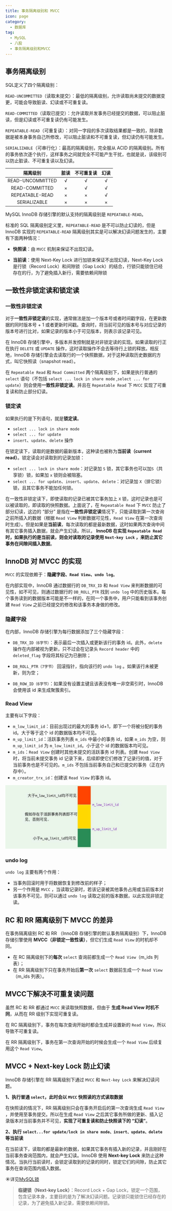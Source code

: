 ```yaml
---
title: 事务隔离级别和 MVCC
icon: page
category:
  - 数据库
tag:
  - MySQL
  - 八股
  - 事务隔离级别和MVCC
---
```


## 事务隔离级别

SQL定义了四个隔离级别：

`READ-UNCOMMITTED`（读取未提交）：最低的隔离级别，允许读取尚未提交的数据变更，可能会导致脏读、幻读或不可重复读。

`READ-COMMITTED`（读取已提交）：允许读取并发事务已经提交的数据，可以阻止脏读，但是幻读或不可重复读仍有可能发生。

`REPEATABLE-READ`（可重复读）：对同一字段的多次读取结果都是一致的，除非数据是被本身事务自己所修改，可以阻止脏读和不可重复读，但幻读仍有可能发生。

`SERIALIZABLE`（可串行化）：最高的隔离级别，完全服从 ACID 的隔离级别。所有的事务依次逐个执行，这样事务之间就完全不可能产生干扰，也就是说，该级别可以防止脏读、不可重复读以及幻读。

<!-- more -->

|     隔离级别     | 脏读 | 不可重复读 | 幻读 |
| :--------------: | :--: | :--------: | :--: |
| READ-UNCOMMITTED |  √   |     √      |  √   |
|  READ-COMMITTED  |  ×   |     √      |  √   |
| REPEATABLE-READ  |  ×   |     ×      |  √   |
|   SERIALIZABLE   |  ×   |     ×      |  ×   |

MySQL InnoDB 存储引擎的默认支持的隔离级别是 `REPEATABLE-READ`。

标准的 SQL 隔离级别定义里，`REPEATABLE-READ` 是不可以防止幻读的，但是 InnoDB 实现的 `REPEATABLE-READ` 隔离级别其实是可以解决幻读问题发生的，主要有下面两种情况：

- **快照读**：由 `MVCC` 机制来保证不出现幻读。

- **当前读**：使用 Next-Key Lock 进行加锁来保证不出现幻读，Next-Key Lock 是行锁（Record Lock）和间隙锁（Gap Lock）的结合，行锁只能锁住已经存在的行，为了避免插入新行，需要依赖间隙锁

## 一致性非锁定读和锁定读

### 一致性非锁定读

对于**一致性非锁定读**的实现，通常做法是加一个版本号或者时间戳字段，在更新数据的同时版本号 + 1 或者更新时间戳。查询时，将当前可见的版本号与对应记录的版本号进行比对，如果记录的版本小于可见版本，则表示该记录可见。

在 InnoDB 存储引擎中，多版本并发控制就是对非锁定读的实现。如果读取的行正在执行 `DELETE` 或 `UPDATE` 操作，这时读取操作不会去等待行上锁的释放。相反地，InnoDB 存储引擎会去读取行的一个快照数据，对于这种读取历史数据的方式，叫它快照读（snapshot read）。

在 `Repeatable Read` 和 `Read Committed` 两个隔离级别下，如果是执行普通的 `select` 语句（不包括 `select ... lock in share mode` ,`select ... for update`）则会使用**一致性非锁定读**。并且在 `Repeatable Read` 下 `MVCC` 实现了可重复读和防止部分幻读。

### 锁定读

如果执行的是下列语句，就是**锁定读**。

- `select ... lock in share mode`
- `select ... for update`
- `insert`、`update`、`delete` 操作

在锁定读下，读取的是数据的最新版本，这种读也被称为**当前读（current read）**。锁定读会对读取到的记录加锁：

- `select ... lock in share mode`：对记录加 `S` 锁，其它事务也可以加`S`（共享锁）锁，如果加 `x` 锁则会被阻塞。
- `select ... for update`、`insert`、`update`、`delete`：对记录加 `X`（排它锁） 锁，且其它事务不能加任何锁。

在一致性非锁定读下，即使读取的记录已被其它事务加上 `X` 锁，这时记录也是可以被读取的，即读取的快照数据。上面说了，在 `Repeatable Read` 下 `MVCC` 防止了部分幻读，这边的 “部分” 是指在**一致性非锁定读**情况下，只能读取到第一次查询之前所插入的数据（根据 `Read View` 判断数据可见性，`Read View` 
在第一次查询时生成）。但是如果是**当前读**，每次读取的都是最新数据，这时如果两次查询中间有其它事务插入数据，就会产生幻读。所以， **InnoDB 在实现 `Repeatable Read` 时，如果执行的是当前读，则会对读取的记录使用 `Next-key Lock` ，来防止其它事务在间隙间插入数据**。

## InnoDB 对 MVCC 的实现

`MVCC` 的实现依赖于：**隐藏字段、`Read View`、`undo log`**。

在内部实现中，InnoDB 通过数据行的 `DB_TRX_ID` 和 `Read View` 来判断数据的可见性，如不可见，则通过数据行的 `DB_ROLL_PTR` 找到 `undo log` 中的历史版本。每个事务读到的数据版本可能是不一样的，在同一个事务中，用户只能看到该事务创建 `Read View` 之前已经提交的修改和该事务本身做的修改。

### 隐藏字段

在内部，InnoDB 存储引擎为每行数据添加了三个隐藏字段：

- `DB_TRX_ID（6字节）`：表示最后一次插入或更新该行的事务 id。此外，`delete` 操作在内部被视为更新，只不过会在记录头 `Record header` 中的 `deleted_flag` 字段将其标记为已删除；

- `DB_ROLL_PTR（7字节）` 回滚指针，指向该行的 `undo log` 。如果该行未被更新，则为空；

- `DB_ROW_ID（6字节）`：如果没有设置主键且该表没有唯一非空索引时，InnoDB 会使用该 id 来生成聚簇索引。

### Read View

主要有以下字段：

- `m_low_limit_id`：目前出现过的最大的事务 id+1，即下一个将被分配的事务 id。大于等于这个 id 的数据版本均不可见。
- `m_up_limit_id`：活跃事务列表 `m_ids` 中最小的事务 id，如果 `m_ids` 为空，则 `m_up_limit_id` 为 `m_low_limit_id`。小于这个 id 的数据版本均可见。
- `m_ids`：`Read View` 创建时其他未提交的活跃事务 id 列表。创建 `Read View`时，将当前未提交事务 id 记录下来，后续即使它们修改了记录行的值，对于当前事务也是不可见的。`m_ids` 不包括当前事务自己和已提交的事务（正在内存中）。
- `m_creator_trx_id`：创建该 `Read View` 的事务 id。

![image-20230529200011975](/markdown/image-20230529200011975.png)

### undo log

`undo log` 主要有两个作用：

- 当事务回滚时用于将数据恢复到修改前的样子；
- 另一个作用是 `MVCC` ，当读取记录时，若该记录被其他事务占用或当前版本对该事务不可见，则可以通过 `undo log` 读取之前的版本数据，以此实现非锁定读。

## RC 和 RR 隔离级别下 MVCC 的差异

在事务隔离级别 RC 和 RR （InnoDB 存储引擎的默认事务隔离级别）下，InnoDB 存储引擎使用 **MVCC（非锁定一致性读）**，但它们生成 `Read View` 的时机却不同。

- 在 RC 隔离级别下的**每次** `select` 查询前都生成一个 `Read View`（m_ids 列表）；
- 在 RR 隔离级别下只在事务开始后**第一次** `select` 数据前生成一个 `Read View`（m_ids 列表）。

## MVCC下解决不可重复读问题

虽然 RC 和 RR 都通过 `MVCC` 来读取快照数据，但由于 **生成 Read View 时机不同**，从而在 RR 级别下实现可重复读。

在 RC 隔离级别下，事务在每次查询开始时都会生成并设置新的 `Read View`，所以导致不可重复读。

在 RR 隔离级别下，事务在第一次查询开始的时候会生成一个 `Read View` 后续复用这个 `Read View`。

## MVCC + Next-key Lock 防止幻读

InnoDB 存储引擎在 RR 隔离级别下通过 `MVCC` 和 `Next-key Lock` 来解决幻读问题。

**1、执行普通 `select`，此时会以 `MVCC` 快照读的方式读取数据**

在快照读的情况下，RR 隔离级别只会在事务开启后的第一次查询生成 `Read View` ，并使用至事务提交。所以在生成 `Read View` 之后其它事务所做的更新、插入记录版本对当前事务并不可见，**实现了可重复读和防止快照读下的 “幻读”**。

**2、执行 `select...for update/lock in share mode、insert、update、delete` 等当前读**

在当前读下，读取的都是最新的数据，如果其它事务有插入新的记录，并且刚好在当前事务查询范围内，就会产生幻读。InnoDB 使用 **Next-key Lock** 来防止这种情况。当执行当前读时，会锁定读取到的记录的同时，锁定它们的间隙，防止其它事务在查询范围内插入数据。

☀️详见[MySQL锁](https://ylzhong.top/database/1mysql/1mysql.html#mysql-%E9%94%81)

> **临键锁（Next-key Lock）**：Record Lock + Gap Lock，锁定一个范围，包含记录本身，主要目的是为了解决幻读问题。记录锁只能锁住已经存在的记录，为了避免插入新记录，需要依赖间隙锁。
